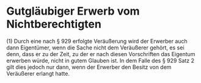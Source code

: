 # Gutgläubiger Erwerb vom Nichtberechtigten

(1) Durch eine nach § 929 erfolgte Veräußerung wird der Erwerber auch dann Eigentümer, wenn die Sache nicht dem Veräußerer gehört, es sei denn, dass er zu der Zeit, zu der er nach diesen Vorschriften das Eigentum erwerben würde, nicht in gutem Glauben ist. In dem Falle des § 929 Satz 2 gilt dies jedoch nur dann, wenn der Erwerber den Besitz von dem Veräußerer erlangt hatte.